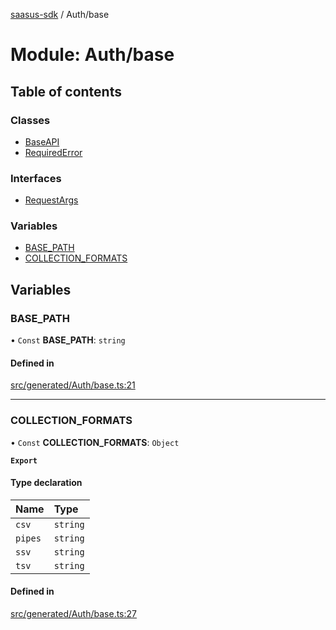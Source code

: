 [saasus-sdk](../README.md) / Auth/base

# Module: Auth/base

## Table of contents

### Classes

- [BaseAPI](../classes/Auth_base.BaseAPI.md)
- [RequiredError](../classes/Auth_base.RequiredError.md)

### Interfaces

- [RequestArgs](../interfaces/Auth_base.RequestArgs.md)

### Variables

- [BASE\_PATH](Auth_base.md#base_path)
- [COLLECTION\_FORMATS](Auth_base.md#collection_formats)

## Variables

### BASE\_PATH

• `Const` **BASE\_PATH**: `string`

#### Defined in

[src/generated/Auth/base.ts:21](https://github.com/saasus-platform/saasus-sdk-javascript/blob/2c78b0a/src/generated/Auth/base.ts#L21)

___

### COLLECTION\_FORMATS

• `Const` **COLLECTION\_FORMATS**: `Object`

**`Export`**

#### Type declaration

| Name | Type |
| :------ | :------ |
| `csv` | `string` |
| `pipes` | `string` |
| `ssv` | `string` |
| `tsv` | `string` |

#### Defined in

[src/generated/Auth/base.ts:27](https://github.com/saasus-platform/saasus-sdk-javascript/blob/2c78b0a/src/generated/Auth/base.ts#L27)
